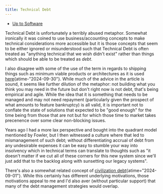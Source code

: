 ```yaml
---
title: Technical Debt
---
```


- [Up to Software](software)

Technical Debt is unfortunately a terribly abused metaphor.
Somewhat ironically it was coined to use business/accounting concepts
to make technical considerations more accessible but it is those
concepts that seem to be either ignored or misunderstood such that
Technical Debt is often treated as "anything technical that we wish
didn't exist" rather than things which should be able to be treated
as _debt_.

I also disagree with some of the use of the term in regards to
shipping things such as minimum viable products or architectures
as it is used
[here](https://www.infoq.com/articles/technical-debt-your-friend/ "How to Make Technical Debt Your Friend - InfoQ"){atime-"2024-09-30"}.
While much of the advice in the article is sound, it seems like
further dilution of the metaphor: not building what you think you may
need in the future but don't right now is not debt, that's being
empirical and agile. While the idea that it is something that needs to
be managed and may not need repayment (particularly given the prospect
of what amounts to feature bankruptcy) is all valid, it is important
not to conflate the state of solutions that expected to be "good enough"
for the time being from those that are not but for which those
time to market takes precenence over some clear non-blocking issues.

Years ago I had a more lax perspective and bought into the quadrant
model mentioned by Fowler, but I then witnessed a culture where that
led to mismanagement of such debt; without differentiating accrual of
debt from any undesirable expenses it can be easy to stumble your
way into insolvency which in technical terms can translate to thoughts
such as "it doesn't matter if we cut all of these corners for this
new system since we'll just add that to the backlog along with
sunsetting our legacy systems".

There's also a somewhat related concept of
[civilization debt](https://www.infoq.com/news/2023/11/good-companies-civilization-debt/ "How Good Companies Can Leverage Agile to Fight Civilizational Debt - InfoQ"){atime="2024-09-01"}.
While this certainly has different underlying motivations, those motivations
appeal to me and I'd also aver (without particular support) that many of
the debt management strategies would overlap.
